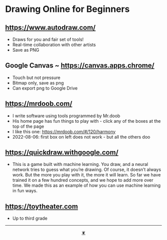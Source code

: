 # Drawing Online for Beginners

## https://www.autodraw.com/

* Draws for you and fair set of tools!
* Real-time collaboration with other artists
* Save as PNG


## Google Canvas ~ https://canvas.apps.chrome/
* Touch but not pressure
* Bitmap only, save as png
* Can export png to Google Drive


## https://mrdoob.com/

* I write software using tools programmed by Mr.doob
* His home page has fun things to play with - click any of the boxes at the top of the page
* I like this one: https://mrdoob.com/#/120/harmony
* 2022-08-06: first box on left does not work - but all the others doo

## https://quickdraw.withgoogle.com/

* This is a game built with machine learning. You draw, and a neural network tries to guess what you’re drawing. Of course, it doesn’t always work. But the more you play with it, the more it will learn. So far we have trained it on a few hundred concepts, and we hope to add more over time. We made this as an example of how you can use machine learning in fun ways.


## https://toytheater.com

* Up to third grade


***

<center title="Hello! Click me to go up to the top" ><a class=aDingbat href=javascript:window.scrollTo(0,0);> ❦ </a></center>

